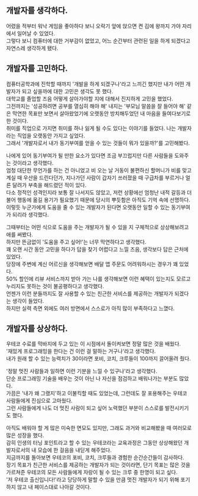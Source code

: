 ## 개발자를 생각하다.

어렸을 적부터 워낙 게임을 좋아하다 보니 오락기 앞에 앉으면 켠 김에 왕까지 가야 자리에서 일어날 수 있었다.  
그렇다 보니 컴퓨터에 대한 거부감이 없었고, 어느 순간부터 관련된 일을 하게 되겠다고 자연스레 생각하게 됐다.  

## 개발자를 고민하다.


컴퓨터공학과에 진학할 때까지 '개발을 하게 되겠구나'라고 느끼긴 했지만 내가 어떤 개발자가 되고 싶을까에 대한 고민은 생각도 못 했다.  
대학교를 졸업할 즈음 어떻게 살아가야할 지에 대해서 진지하게 고민을 했었다.  
그전까지는 '성공하려면 공부를 열심히 해야 해' 내지는 '부모님 말씀을 잘 들어야 해' 같은 막연한 목표만 보면서 살아왔었기에 오랫동안 방치해두었던 내 마음을 들여다보기로 한 것이다.  
취미를 직업으로 가지면 취미를 하나 잃게 될 수도 있다는 이야기를 들었다. 나는 개발자라는 직업을 오랫동안 가지고 싶었다.  
그래서 '개발자로서 내가 동기부여를 얻을 수 있는 것들이 뭐가 있을까?'를 고민해봤다.  

나에게 있어 동기부여가 될 만한 요소가 있다면 조금 부끄럽지만 다른 사람들을 도와주는 것이라고 생각했다.  
엄청 대단한 무언가를 하는 건 아니었고 비 오는 날 거동이 불편하신 할머니가 비를 맞고 계실 때 우산을 드린다던가, 지나가던 사람이 갑자기 쓰러졌을 때 구급차를 부르거나 얼른 달려가 부축을 해드렸던 적이 있다.  
다소 정적인 성격인지라 보통 잘 나서지도 않았고, 저런 상황에선 엄청난 내적 갈등과 더불어 행동에 옮길 용기가 필요했기 때문에 당시의 뿌듯함은 아직도 기억 속에 선명하다.  
이렇듯 누군가에게 도움을 줄 수 있는 개발자가 된다면 오랫동안 일할 수 있는 동기부여가 되리라 생각했다.  

그때부터는 어떤 식으로 도움을 주는 개발자가 될 수 있을 지 구체적으로 상상해보려고 애를 써봤다.  
하지만 뜬금없이 '도움을 주고 싶어!'는 너무 막연하다고 생각했다.  
꽤 오랜 시간 동안 고민을 하다가 답을 찾기 어렵다고 느낄 즈음, 생각보다 답은 근처에 있었다.  
당장에 주변에 계신 어르신을 생각해보면 배달 앱 주문도 어려워하시는 경우가 꽤 있었다.  
50% 할인에 리뷰 서비스까지 받아 가는 나를 생각해보면 이런 혜택이 있는지도 모르고 누리지도 못하는 것이 불공평하다고 생각했다.  
언젠가 이런 분들까지도 잘 사용할 수 있는 친근한 서비스를 제공하는 개발자가 되겠다는 생각이 들었다.  
하지만 실력 측면 외에도 여러 방면에서 스스로가 아직 많이 부족하다고 느꼈다.  

## 개발자를 상상하다.

우테코 수료를 막바지에 두고 있는 이 시점에서 돌이켜보면 정말 많은 것을 배웠다.  
'재밌게 프로그래밍을 한다는 건 이런 걸 말하는 거구나'라고 생각했다.  
내가 원래 할 수 있는 능력치가 30이라면 포비, 코치, 크루들이 100까지 끌어올려 줬다.  
  
'정말 멋진 사람들과 일하면 이런 기분을 느낄 수 있구나'라고 생각했다.  
단순 프로그래밍 기술을 배우는 것이 아닌 나 자신을 점검하고 배워나가는 부분도 많았다.  
가끔은 '내가 왜 그랬지'하고 이불킥할 때도 있었는데, 그런데도 잘 포용해주는 우테코 사람들에게 진심으로 고마웠다.  
그런 사람들에게 나도 더 멋진 사람이 되고 싶어 노력했던 부분이 스스로를 발전시키기도 했다.  
  
아직도 배워야 할 게 많은 미숙한 면모도 있지만, 그래도 과거와 비교해봤을 때 여러모로 많은 성장을 했다.  
감히 인생의 터닝 포인트라고 할 수 있는 우테코라는 교육과정은 그동안 상상해왔던 개발자로서의 내 모습에 한 걸음을 내딛게 해주었다.  
지금까지를 돌아보면 우테코의 포비, 코치, 크루들과 경험한 순간순간들이 감사하다.  
장기 목표가 친근한 서비스를 제공하는 개발자가 되는 것이라면,
단기 목표는 많은 것을 가르쳐준 우테코의 모든 사람들에게 자랑이 될 수 있는 크루 중 한명이 되고 싶다.  
'저 우테코 출신입니다!'라고 당당하게 말할 수 있을 만큼 멋진 개발자가 되기 위해 포기하지 않고 내 페이스대로 나아갈 것이다.  
